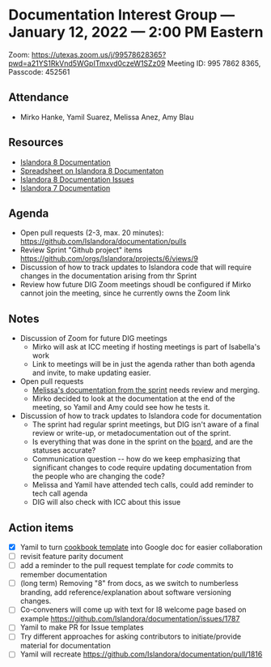 # Documentation Interest Group — January 12, 2022 — 2:00 PM Eastern

Zoom: https://utexas.zoom.us/j/99578628365?pwd=a21YS1RkVnd5WGpITmxvd0czeW1SZz09
Meeting ID: 995 7862 8365, Passcode: 452561

## Attendance

* Mirko Hanke, Yamil Suarez, Melissa Anez, Amy Blau

  
## Resources
* [Islandora 8 Documentation](https://islandora.github.io/documentation/)
* [Spreadsheet on Islandora 8 Documentaton](https://docs.google.com/spreadsheets/d/1E-kRw9xE60CKK0qL1-phzeVKjEZu3qBKZ9d3LH1hDEE/edit?usp=sharing)
* [Islandora 8 Documentation Issues](https://github.com/Islandora/documentation/labels/documentation)
* [Islandora 7 Documentation](https://wiki.lyrasis.org/display/ISLANDORA/Start)

## Agenda
- Open pull requests (2-3, max. 20 minutes): https://github.com/Islandora/documentation/pulls
- Review Sprint "Github project" items https://github.com/orgs/Islandora/projects/6/views/9
- Discussion of how to track updates to Islandora code that will require changes in the documentation arising from thr Sprint
- Review how future DIG Zoom meetings shoudl be configured if Mirko cannot join the meeting, since he currently owns the Zoom link


## Notes
* Discussion of Zoom for future DIG meetings
   * Mirko will ask at ICC meeting if hosting meetings is part of Isabella's work
   * Link to meetings will be in just the agenda rather than both agenda and invite, to make updating easier.
* Open pull requests
   * [Melissa's documentation from the sprint](https://github.com/islandora/documentation/pull/1997) needs review and merging. 
   * Mirko decided to look at the documentation at the end of the meeting, so Yamil and Amy could see how he tests it.
* Discussion of how to track updates to Islandora code for documentation
   * The sprint had regular sprint meetings, but DIG isn't aware of a final review or write-up, or metadocumentation out of the sprint.
   * Is everything that was done in the sprint on the [board](github.com/orgs/islandora/projects/6/views/9), and are the statuses accurate?
   * Communication question -- how do we keep emphasizing that significant changes to code require updating documentation from the people who are changing the code?
   * Melissa and Yamil have attended tech calls, could add reminder to tech call agenda
   * DIG will also check with ICC about this issue

## Action items
* [x] Yamil to turn [cookbook template](https://github.com/Islandora-Labs/Islandora-Cookbook/blob/main/recipes/recipe_template.md) into Google doc for easier collaboration
* [ ] revisit feature parity document
* [ ] add a reminder to the pull request template for _code_ commits to remember documentation
* [ ] (long term) Removing "8" from docs, as we switch to numberless branding, add reference/explanation about software versioning changes.
* [ ] Co-conveners will come up with text for I8 welcome page based on example https://github.com/Islandora/documentation/issues/1787
* [ ] Yamil to make PR for Issue templates
* [ ] Try different approaches for asking contributors to initiate/provide material for documentation
* [ ] Yamil will recreate https://github.com/Islandora/documentation/pull/1816
